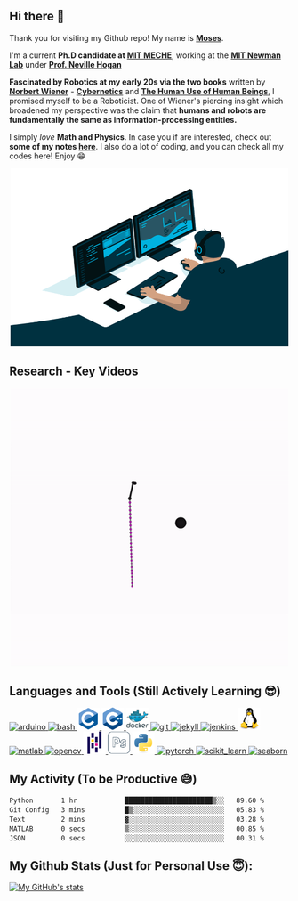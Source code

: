 ## **Hi there** 👋

Thank you for visiting my Github repo! My name is [**Moses**](https://mosesnah-shared.github.io/). 

I'm a current **Ph.D candidate at [MIT MECHE](https://github.com/mosesnah-shared)**, working at the [**MIT Newman Lab**](https://newmanlab.mit.edu/) under [**Prof. Neville Hogan**](https://scholar.google.com/citations?user=P7S5TY0AAAAJ&hl=en)

**Fascinated by Robotics at my early 20s via the two books** written by [**Norbert Wiener**](https://en.wikipedia.org/wiki/Norbert_Wiener) - [**Cybernetics**](https://en.wikipedia.org/wiki/Cybernetics:_Or_Control_and_Communication_in_the_Animal_and_the_Machine) and [**The Human Use of Human Beings**](https://en.wikipedia.org/wiki/The_Human_Use_of_Human_Beings), 
I promised myself to be a Roboticist. One of Wiener's piercing insight which broadened my perspective was the claim that **humans and robots are fundamentally the same as information-processing entities.**

I simply *love* **Math and Physics**. In case you if are interested, check out **some of my notes [here](https://mosesnah-shared.github.io/notes_index.html)**. 
I also do a lot of coding, and you can check all my codes here! Enjoy :grin:

<p align="center">
  <img alt="GIF" src="code.gif" width="500" height="320" />
</p>

## **Research - Key Videos** 
<p align="center">
  <img alt="GIF" src="3D_whip.gif" width="500" height="500" />
</p>

## **Languages and Tools** (Still Actively Learning :sunglasses:) 

<p align="left"> 
<a href="https://www.arduino.cc/" target="_blank" rel="noreferrer"> <img src="https://cdn.worldvectorlogo.com/logos/arduino-1.svg" alt="arduino" width="40" height="40"/> </a> 
<a href="https://www.gnu.org/software/bash/" target="_blank" rel="noreferrer"> <img src="https://www.vectorlogo.zone/logos/gnu_bash/gnu_bash-icon.svg" alt="bash" width="40" height="40"/> </a> 
<a href="https://www.cprogramming.com/" target="_blank" rel="noreferrer"> <img src="https://raw.githubusercontent.com/devicons/devicon/master/icons/c/c-original.svg" alt="c" width="40" height="40"/> </a> 
<a href="https://www.w3schools.com/cpp/" target="_blank" rel="noreferrer"> <img src="https://raw.githubusercontent.com/devicons/devicon/master/icons/cplusplus/cplusplus-original.svg" alt="cplusplus" width="40" height="40"/> </a> 
<a href="https://www.docker.com/" target="_blank" rel="noreferrer"> <img src="https://raw.githubusercontent.com/devicons/devicon/master/icons/docker/docker-original-wordmark.svg" alt="docker" width="40" height="40"/> </a> 
<a href="https://git-scm.com/" target="_blank" rel="noreferrer"> <img src="https://www.vectorlogo.zone/logos/git-scm/git-scm-icon.svg" alt="git" width="40" height="40"/> </a> 
<a href="https://jekyllrb.com/" target="_blank" rel="noreferrer"> <img src="https://www.vectorlogo.zone/logos/jekyllrb/jekyllrb-icon.svg" alt="jekyll" width="40" height="40"/> </a> 
<a href="https://www.jenkins.io" target="_blank" rel="noreferrer"> <img src="https://www.vectorlogo.zone/logos/jenkins/jenkins-icon.svg" alt="jenkins" width="40" height="40"/> </a> 
<a href="https://www.linux.org/" target="_blank" rel="noreferrer"> <img src="https://raw.githubusercontent.com/devicons/devicon/master/icons/linux/linux-original.svg" alt="linux" width="40" height="40"/> </a> 
<a href="https://www.mathworks.com/" target="_blank" rel="noreferrer"> <img src="https://upload.wikimedia.org/wikipedia/commons/2/21/Matlab_Logo.png" alt="matlab" width="40" height="40"/> </a> 
<a href="https://opencv.org/" target="_blank" rel="noreferrer"> <img src="https://www.vectorlogo.zone/logos/opencv/opencv-icon.svg" alt="opencv" width="40" height="40"/> </a> 
<a href="https://pandas.pydata.org/" target="_blank" rel="noreferrer"> <img src="https://raw.githubusercontent.com/devicons/devicon/2ae2a900d2f041da66e950e4d48052658d850630/icons/pandas/pandas-original.svg" alt="pandas" width="40" height="40"/> </a>
<a href="https://www.photoshop.com/en" target="_blank" rel="noreferrer"> <img src="https://raw.githubusercontent.com/devicons/devicon/master/icons/photoshop/photoshop-line.svg" alt="photoshop" width="40" height="40"/> </a>
 <a href="https://www.python.org" target="_blank" rel="noreferrer"> <img src="https://raw.githubusercontent.com/devicons/devicon/master/icons/python/python-original.svg" alt="python" width="40" height="40"/> </a>
 <a href="https://pytorch.org/" target="_blank" rel="noreferrer"> <img src="https://www.vectorlogo.zone/logos/pytorch/pytorch-icon.svg" alt="pytorch" width="40" height="40"/> </a> 
 <a href="https://scikit-learn.org/" target="_blank" rel="noreferrer"> <img src="https://upload.wikimedia.org/wikipedia/commons/0/05/Scikit_learn_logo_small.svg" alt="scikit_learn" width="40" height="40"/> </a> 
 <a href="https://seaborn.pydata.org/" target="_blank" rel="noreferrer"> <img src="https://seaborn.pydata.org/_images/logo-mark-lightbg.svg" alt="seaborn" width="40" height="40"/> </a> 
 </p>

## **My Activity** (To be Productive :sweat_smile:)

<!--START_SECTION:waka-->

```txt
Python       1 hr            ██████████████████████▒░░   89.60 %
Git Config   3 mins          █▒░░░░░░░░░░░░░░░░░░░░░░░   05.83 %
Text         2 mins          ▓░░░░░░░░░░░░░░░░░░░░░░░░   03.28 %
MATLAB       0 secs          ▒░░░░░░░░░░░░░░░░░░░░░░░░   00.85 %
JSON         0 secs          ░░░░░░░░░░░░░░░░░░░░░░░░░   00.31 %
```

<!--END_SECTION:waka-->

## **My Github Stats** (Just for Personal Use :innocent:):
[![My GitHub's stats](https://github-readme-stats.vercel.app/api?username=mosesnah-shared)](https://github.com/anuraghazra/github-readme-stats)
